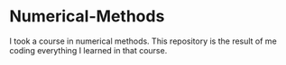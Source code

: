 # Numerical-Methods
I took a course in numerical methods. This repository is the result of me coding everything I learned in that course.
